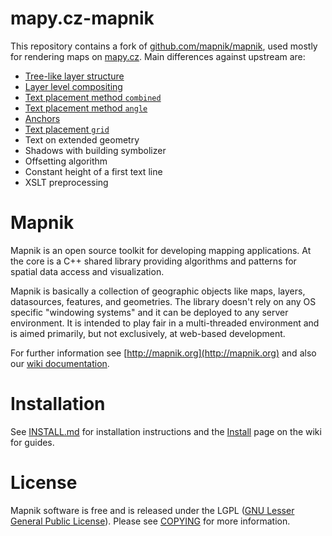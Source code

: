 
# mapy.cz-mapnik

This repository contains a fork of [github.com/mapnik/mapnik](https://github.com/mapnik/mapnik), used mostly for rendering maps on [mapy.cz](https://mapy.cz). Main differences against upstream are:

* [Tree-like layer structure](docs/features/layer-structure.md)
* [Layer level compositing](docs/features/layer-level-compositing.md)
* [Text placement method `combined`](docs/features/text-placement-combined.md)
* [Text placement method `angle`](docs/features/text-placement-angle.md)
* [Anchors](docs/features/anchors.md)
* [Text placement `grid`](docs/features/text-placement-grid.md)
* Text on extended geometry
* Shadows with building symbolizer
* Offsetting algorithm
* Constant height of a first text line
* XSLT preprocessing

# Mapnik

Mapnik is an open source toolkit for developing mapping applications. At the core is a C++ shared library providing algorithms and patterns for spatial data access and visualization.

Mapnik is basically a collection of geographic objects like maps, layers, datasources, features, and geometries. The library doesn't rely on any OS specific "windowing systems" and it can be deployed to any server environment. It is intended to play fair in a multi-threaded environment and is aimed primarily, but not exclusively, at web-based development.

For further information see [http://mapnik.org](http://mapnik.org) and also our [wiki documentation](https://github.com/mapnik/mapnik/wiki).

# Installation

See [INSTALL.md](INSTALL.md) for installation instructions and the [Install](https://github.com/mapnik/mapnik/wiki/Mapnik-Installation) page on the wiki for guides.

# License

Mapnik software is free and is released under the LGPL ([GNU Lesser General Public License](http://www.gnu.org/licenses/lgpl.html)). Please see [COPYING](https://github.com/mapnik/mapnik/blob/master/COPYING) for more information.
